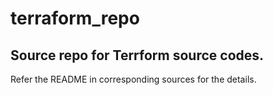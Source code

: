 # terraform_repo
## Source repo for Terrform source codes.

Refer the README in corresponding sources for the details. 
